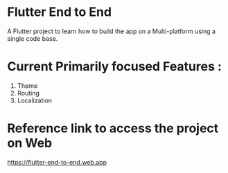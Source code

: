 # Flutter End to End

A Flutter project to learn how to build the app on a Multi-platform using a single code base.


# Current Primarily focused Features :
1. Theme
2. Routing
3. Localization
   
# Reference link to access the project on Web
 https://flutter-end-to-end.web.app

